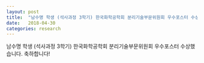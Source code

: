 ```yaml
---
layout: post
title:  "남수명 학생 (석사과정 3학기) 한국화학공학회 분리기술부문위원회 우수포스터 수상"
date:   2018-04-30
categories: research
---
```

남수명 학생 (석사과정 3학기) 한국화학공학회 분리기술부문위원회 우수포스터 수상했습니다. 축하합니다!
